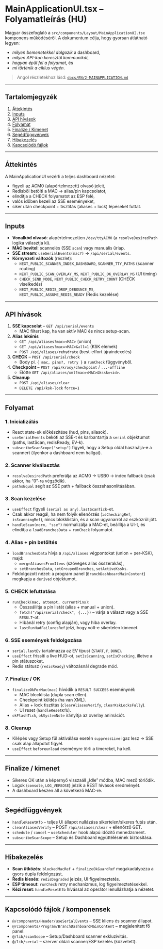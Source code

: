 # MainApplicationUI.tsx – Folyamatleírás (HU)

Magyar összefoglaló a `src/components/Layout/MainApplicationUI.tsx` komponens működéséről. A dokumentum célja, hogy gyorsan átlátható legyen:

- *milyen bemenetekkel dolgozik* a dashboard,
- *milyen API-kon keresztül kommunikál*,
- *hogyan épül fel a folyamat*, és
- *mi történik a ciklus végén*.

> Angol részletekhoz lásd: [`docs/EN/2-MAINAPPLICATION.md`](../EN/2-MAINAPPLICATION.md)

---

## Tartalomjegyzék
1. [Áttekintés](#áttekintés)
2. [Inputs](#inputs)
3. [API hívások](#api-hívások)
4. [Folyamat](#folyamat)
5. [Finalize / Kimenet](#finalize--kimenet)
6. [Segédfüggvények](#segédfüggvények)
7. [Hibakezelés](#hibakezelés)
8. [Kapcsolódó fájlok](#kapcsolódó-fájlok--komponensek)

---

## Áttekintés

A MainApplicationUI vezérli a teljes dashboard nézetet:

- figyeli az ACM0 (alapértelmezett) olvasó jeleit,
- Redisből betölti a MAC → alias/pin kapcsolatot,
- elindítja a CHECK folyamatot az ESP felé,
- valós időben kezeli az SSE eseményeket,
- siker után checkpoint + tisztítás (aliases + lock) lépéseket futtat.

---

## Inputs

- **Vonalkód olvasó**: alapértelmezetten `/dev/ttyACM0` (a `resolveDesiredPath` logika választja ki).
- **MAC bevitel**: scannelés (SSE `scan`) vagy manuális űrlap.
- **SSE stream**: `useSerialEvents(mac?)` → `/api/serial/events`.
- **Környezeti változók** (részlet):
  - `NEXT_PUBLIC_SCANNER_INDEX_DASHBOARD`, `SCANNER_TTY_PATHS` (scanner routing)
  - `NEXT_PUBLIC_SCAN_OVERLAY_MS`, `NEXT_PUBLIC_OK_OVERLAY_MS` (UI timing)
  - `CHECK_SEND_MODE`, `NEXT_PUBLIC_CHECK_RETRY_COUNT` (CHECK viselkedés)
  - `NEXT_PUBLIC_REDIS_DROP_DEBOUNCE_MS`, `NEXT_PUBLIC_ASSUME_REDIS_READY` (Redis kezelése)

---

## API hívások

1. **SSE kapcsolat** – `GET /api/serial/events`
   - MAC filtert kap, ha van aktív MAC és nincs setup-scan.
2. **Alias lekérés**
   - `GET /api/aliases?mac=<MAC>` (union)
   - `GET /api/aliases?mac=<MAC>&all=1` (KSK elemek)
   - `POST /api/aliases/rehydrate` (best-effort újraindexelés)
3. **CHECK** – `POST /api/serial/check`
   - Body pl. `{ mac, pins?, retry }` a `runCheck` függvényből.
4. **Checkpoint** – `POST /api/krosy/checkpoint` / `...-offline`
   - Előtte `GET /api/aliases/xml?mac=<MAC>&kssk=<id>`.
5. **Cleanup**
   - `POST /api/aliases/clear`
   - `DELETE /api/ksk-lock` `force=1`

---

## Folyamat

### 1. Inicializálás
- React state-ek előkészítése (hud, pins, aliasok).
- `useSerialEvents` beköti az SSE-t és karbantartja a `serial` objektumot (paths, lastScan, redisReady, EV-k).
- `subscribeScanScope("setup")` figyeli, hogy a Setup oldal használja-e a scannert (ilyenkor a dashboard nem hallgat).

### 2. Scanner kiválasztás
- `resolveDesiredPath` preferálja az ACM0 → USB0 → index fallback (csak akkor, ha “0”-ra végződik).
- `pathsEqual` segít az SSE path + fallback összehasonlításában.

### 3. Scan kezelése
- `useEffect` figyeli `(serial as any).lastScanTick`-et.
- Csak akkor reagál, ha nem folyik ellenőrzés (`isCheckingRef`, `isScanningRef`), nincs blokklistán, és a scan ugyanarról az eszközről jött.
- `handleScan(norm, "sse")` normalizálja a MAC-et, beállítja a UI-t, és elindítja a `loadBranchesData` + `runCheck` folyamatot.

### 4. Alias + pin betöltés
- `loadBranchesData` hívja a `/api/aliases` végpontokat (union + per-KSK), majd:
  - `mergeAliasesFromItems` (szöveges alias összerakás),
  - `setBranchesData`, `setGroupedBranches`, `setActiveKssks`.
- Feldolgozott nézet: a program panel (`BranchDashboardMainContent`) megkapja a `derived` objektumot.

### 5. CHECK lefuttatása
- `runCheck(mac, attempt, currentPins)`:
  - Összeállítja a pin listát (alias + manual + union).
  - `fetch("/api/serial/check", {...})` – várja a választ vagy a SSE `RESULT`-ot.
  - Hibánál retry (config alapján), vagy hiba overlay.
  - `lastRunHadFailuresRef` jelzi, hogy volt-e sikertelen kimenet.

### 6. SSE események feldolgozása
- `serial.lastEv` tartalmazza az EV típust (`START`, `P`, `DONE`).
- `useEffect` frissíti a live HUD-ot, `setIsScanning`, `setIsChecking`, illetve a pin státuszokat.
- Redis státusz (`redisReady`) változásnál degrade mód.

### 7. Finalize / OK
- `finalizeOkForMac(mac)` hívódik a `RESULT SUCCESS` eseménynél:
  - MAC blocklista (dupla scan ellen).
  - Checkpoint küldés (ha van XML).
  - Alias + lock tisztítás (`clearAliasesVerify`, `clearKskLocksFully`).
  - UI reset (`handleResetKfb`).
- `okFlashTick`, `okSystemNote` irányítja az overlay animációt.

### 8. Cleanup
- Kilépés vagy Setup fül aktiválása esetén `suppressLive` igaz lesz → SSE csak alap állapotot figyel.
- `useEffect` `beforeunload` eseményre törli a timereket, ha kell.

---

## Finalize / kimenet

- Sikeres OK után a képernyő visszaáll „Idle” módba, MAC mező törlődik.
- Logok (`console`, `LOG_VERBOSE`) jelzik a REST hívások eredményét.
- A dashboard készen áll a következő MAC-re.

---

## Segédfüggvények

- `handleResetKfb` – teljes UI állapot nullázása sikertelen/sikeres futás után.
- `clearAliasesVerify` – POST `/api/aliases/clear` + ellenőrző GET.
- `schedule` / `cancel` – `useScheduler` hook alapú időzítő menedzsment.
- `subscribeScanScope` – Setup és Dashboard együttélésének biztosítása.

---

## Hibakezelés

- **Scan ütközés**: `blockedMacRef` + `finalizeOkGuardRef` megakadályozza a gyors dupla feldolgozást.
- **Redis kiesés**: `redisDegraded` jelzés, UI figyelmeztetés.
- **ESP timeout**: `runCheck` retry mechanizmus, log figyelmeztetésekkel.
- **Kézi reset**: `handleResetKfb` hívással az operátor lenullázhatja a nézetet.

---

## Kapcsolódó fájlok / komponensek

- `@/components/Header/useSerialEvents` – SSE kliens és scanner állapot.
- `@/components/Program/BranchDashboardMainContent` – megjelenített fő panel.
- `@/lib/scanScope` – Setup/Dashboard scanner exkluzivitás.
- `@/lib/serial` – szerver oldali scanner/ESP kezelés (közvetett).
